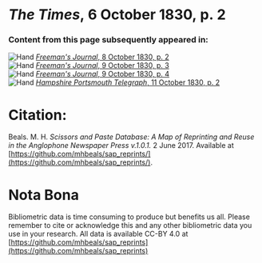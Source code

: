 # *The Times*, 6 October 1830, p. 2  
  
### Content from this page subsequently appeared in:  
![Hand](http://scissorsandpaste.net/wp-content/uploads/2017/06/smallhandpointer.png) [*Freeman's Journal*, 8 October 1830, p. 2](https://mhbeals.github.io/sap_html/Freeman's-Journal/Freeman's-Journal-8-October-1830-p-2)  
![Hand](http://scissorsandpaste.net/wp-content/uploads/2017/06/smallhandpointer.png) [*Freeman's Journal*, 9 October 1830, p. 3](https://mhbeals.github.io/sap_html/Freeman's-Journal/Freeman's-Journal-9-October-1830-p-3)  
![Hand](http://scissorsandpaste.net/wp-content/uploads/2017/06/smallhandpointer.png) [*Freeman's Journal*, 9 October 1830, p. 4](https://mhbeals.github.io/sap_html/Freeman's-Journal/Freeman's-Journal-9-October-1830-p-4)  
![Hand](http://scissorsandpaste.net/wp-content/uploads/2017/06/smallhandpointer.png) [*Hampshire Portsmouth Telegraph*, 11 October 1830, p. 2](https://mhbeals.github.io/sap_html/Hampshire-Portsmouth-Telegraph/Hampshire-Portsmouth-Telegraph-11-October-1830-p-2)  


# Citation: 

Beals. M. H. *Scissors and Paste Database: A Map of Reprinting and Reuse in the Anglophone Newspaper Press v.1.0.1.* 2 June 2017. Available at [https://github.com/mhbeals/sap_reprints/](https://github.com/mhbeals/sap_reprints/). 

# Nota Bona

Bibliometric data is time consuming to produce but benefits us all. Please remember to cite or acknowledge this and any other bibliometric data you use in your research. All data is available CC-BY 4.0 at [https://github.com/mhbeals/sap_reprints](https://github.com/mhbeals/sap_reprints)